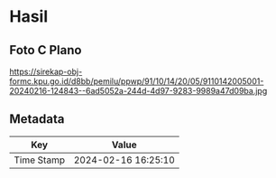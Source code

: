 # Hasil

## Foto C Plano

https://sirekap-obj-formc.kpu.go.id/d8bb/pemilu/ppwp/91/10/14/20/05/9110142005001-20240216-124843--6ad5052a-244d-4d97-9283-9989a47d09ba.jpg


## Metadata

| Key        | Value               |
| ---------- | ------------------- |
| Time Stamp | 2024-02-16 16:25:10 |



